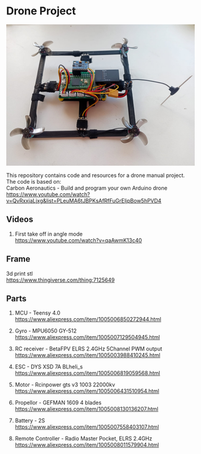 # Drone Project
![Drone Image](drone.jpeg)

This repository contains code and resources for a drone manual project.  
The code is based on:  
Carbon Aeronautics - Build and program your own Arduino drone  
https://www.youtube.com/watch?v=QvRxxjaLjxg&list=PLeuMA6tJBPKsAfRfFuGrEljpBow5hPVD4

## Videos
1. First take off in angle mode  
https://www.youtube.com/watch?v=qaAwmK13c40

## Frame
3d print stl  
https://www.thingiverse.com/thing:7125649

## Parts
1. MCU - Teensy 4.0  
https://www.aliexpress.com/item/1005006850272944.html

2. Gyro - MPU6050 GY-512  
https://www.aliexpress.com/item/1005007129504945.html

3. RC receiver - BetaFPV ELRS 2.4GHz 5Channel PWM output  
https://www.aliexpress.com/item/1005003988410245.html

4. ESC - DYS XSD 7A BLheli_s  
https://www.aliexpress.com/item/1005006819059568.html

5. Motor - Rcinpower gts v3 1003 22000kv  
https://www.aliexpress.com/item/1005006431510954.html

6. Propellor - GEFMAN 1609 4 blades  
https://www.aliexpress.com/item/1005008130136207.html

7. Battery - 2S  
https://www.aliexpress.com/item/1005007558403107.html

8. Remote Controller - Radio Master Pocket, ELRS 2.4GHz  
https://www.aliexpress.com/item/1005008011579904.html
